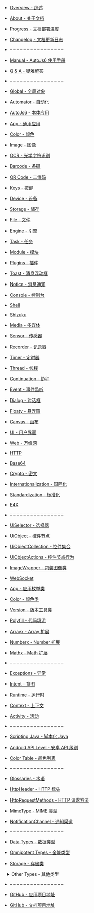 * [Overview - 综述](overview)
* [About - 关于文档](documentation)
* [Progress - 文档部署进度](progress)
* [Changelog - 文档更新日志](changelog)

* &ndash; &ndash; &ndash; &ndash; &ndash; &ndash; &ndash; &ndash; &ndash; &ndash; &ndash; &ndash; &ndash; &ndash; &ndash; &ndash;

* [Manual - AutoJs6 使用手册](manual)
* [Q & A - 疑难解答](qa)

* &ndash; &ndash; &ndash; &ndash; &ndash; &ndash; &ndash; &ndash; &ndash; &ndash; &ndash; &ndash; &ndash; &ndash; &ndash; &ndash;

* [Global - 全局对象](global)
* [Automator - 自动化](automator)
* [AutoJs6 - 本体应用](autojs)
* [App - 通用应用](app)
* [Color - 颜色](color)
* [Image - 图像](image)
* [OCR - 光学字符识别](ocr)
* [Barcode - 条码](barcode)
* [QR Code - 二维码](qrcode)
* [Keys - 按键](keys)
* [Device - 设备](device)
* [Storage - 储存](storages)
* [File - 文件](files)
* [Engine - 引擎](engines)
* [Task - 任务](tasks)
* [Module - 模块](modules)
* [Plugins - 插件](plugins)
* [Toast - 消息浮动框](toast)
* [Notice - 消息通知](notice)
* [Console - 控制台](console)
* [Shell](shell)
* [Shizuku](shizuku)
* [Media - 多媒体](media)
* [Sensor - 传感器](sensors)
* [Recorder - 记录器](recorder)
* [Timer - 定时器](timers)
* [Thread - 线程](threads)
* [Continuation - 协程](continuation)
* [Event - 事件监听](events)
* [Dialog - 对话框](dialogs)
* [Floaty - 悬浮窗](floaty)
* [Canvas - 画布](canvas)
* [UI - 用户界面](ui)
* [Web - 万维网](web)
* [HTTP](http)
* [Base64](base64)
* [Crypto - 密文](crypto)
* [Internationalization - 国际化](i18n)
* [Standardization - 标准化](s13n)
* [E4X](e4x)

* &ndash; &ndash; &ndash; &ndash; &ndash; &ndash; &ndash; &ndash; &ndash; &ndash; &ndash; &ndash; &ndash; &ndash; &ndash; &ndash;

* [UiSelector - 选择器](uiSelectorType)
* [UiObject - 控件节点](uiObjectType)
* [UiObjectCollection - 控件集合](uiObjectCollectionType)
* [UiObjectActions - 控件节点行为](uiObjectActionsType)
* [ImageWrapper - 包装图像类](imageWrapperType)
* [WebSocket](webSocketType)
* [App - 应用枚举类](appType)
* [Color - 颜色类](colorType)
* [Version - 版本工具类](versionType)
* [Polyfill - 代码填泥](polyfill)
* [Arrayx - Array 扩展](arrayx)
* [Numberx - Number 扩展](numberx)
* [Mathx - Math 扩展](mathx)

* &ndash; &ndash; &ndash; &ndash; &ndash; &ndash; &ndash; &ndash; &ndash; &ndash; &ndash; &ndash; &ndash; &ndash; &ndash; &ndash;

* [Exceptions - 异常](exceptions)
* [Intent - 意图](intentType)
* [Runtime - 运行时](runtime)
* [Context - 上下文](context)
* [Activity - 活动](activity)

* &ndash; &ndash; &ndash; &ndash; &ndash; &ndash; &ndash; &ndash; &ndash; &ndash; &ndash; &ndash; &ndash; &ndash; &ndash; &ndash;

* [Scripting Java - 脚本化 Java](scriptingJava)
* [Android API Level - 安卓 API 级别](apiLevel)
* [Color Table - 颜色列表](colorTable)

* &ndash; &ndash; &ndash; &ndash; &ndash; &ndash; &ndash; &ndash; &ndash; &ndash; &ndash; &ndash; &ndash; &ndash; &ndash; &ndash;

* [Glossaries - 术语](glossaries)
* [HttpHeader - HTTP 标头](httpHeaderGlossary)
* [HttpRequestMethods - HTTP 请求方法](httpRequestMethodsGlossary)
* [MimeType - MIME 类型](mimeTypeGlossary)
* [NotificationChannel - 通知渠道](notificationChannelGlossary)

* &ndash; &ndash; &ndash; &ndash; &ndash; &ndash; &ndash; &ndash; &ndash; &ndash; &ndash; &ndash; &ndash; &ndash; &ndash; &ndash;

* [Data Types - 数据类型](dataTypes)
* [Omnipotent Types - 全能类型](omniTypes)
* [Storage - 存储类](storageType)

<details>

<summary style="padding-left: 1em">Other Types - 其他类型</summary>

* [AndroidBundle](androidBundleType)
* [AndroidRect](androidRectType)
* [CryptoCipherOptions](cryptoCipherOptionsType)
* [CryptoKey](cryptoKeyType)
* [CryptoKeyPair](cryptoKeyPairType)
* [ConsoleBuildOptions](consoleBuildOptionsType)
* [HttpRequestBuilderOptions](httpRequestBuilderOptionsType)
* [HttpRequestHeaders](httpRequestHeadersType)
* [HttpResponseBody](httpResponseBodyType)
* [HttpResponseHeaders](httpResponseHeadersType)
* [HttpResponse](httpResponseType)
* [InjectableWebClient](injectableWebClientType)
* [InjectableWebView](injectableWebViewType)
* [NoticeOptions](noticeOptionsType)
* [NoticeChannelOptions](noticeChannelOptionsType)
* [NoticePresetConfiguration](noticePresetConfigurationType)
* [NoticeBuilder](noticeBuilderType)
* [Okhttp3HttpUrl](okhttp3HttpUrlType)
* [OcrOptions](ocrOptionsType)
* [Okhttp3Request](okhttp3RequestType)
* [OpencvPoint](opencvPointType)
* [OpencvRect](opencvRectType)
* [OpencvSize](opencvSizeType)

</details>

* &ndash; &ndash; &ndash; &ndash; &ndash; &ndash; &ndash; &ndash; &ndash; &ndash; &ndash; &ndash; &ndash; &ndash; &ndash; &ndash;

* [GitHub - 应用项目地址](http://project.autojs6.com)
* [GitHub - 文档项目地址](http://docs-project.autojs6.com)
